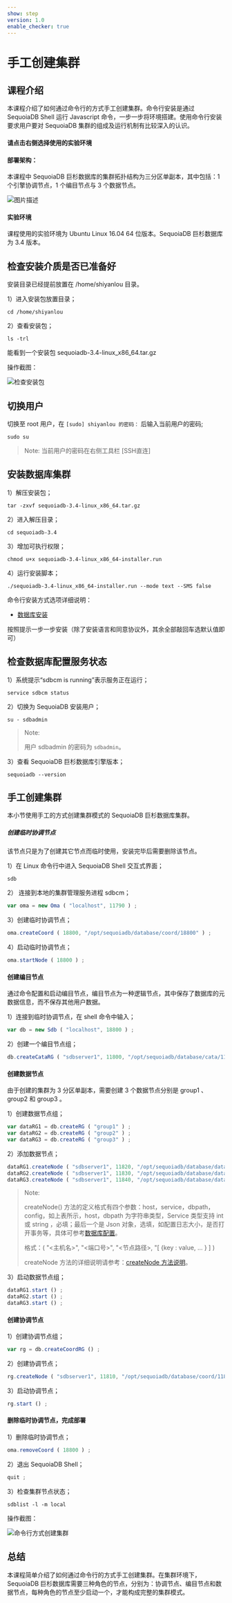 ```yaml
---
show: step
version: 1.0
enable_checker: true
---
```


# 手工创建集群


## 课程介绍

本课程介绍了如何通过命令行的方式手工创建集群。命令行安装是通过 SequoiaDB Shell 运行 Javascript 命令，一步一步将环境搭建。使用命令行安装要求用户要对 SequoiaDB 集群的组成及运行机制有比较深入的认识。


#### 请点击右侧选择使用的实验环境

#### 部署架构：
本课程中 SequoiaDB 巨杉数据库的集群拓扑结构为三分区单副本，其中包括：1 个引擎协调节点，1 个编目节点与 3 个数据节点。

![图片描述](https://doc.shiyanlou.com/courses/1480/1207281/96cb907f16094f2f959938fe26df8546-0)

#### 实验环境
课程使用的实验环境为 Ubuntu Linux 16.04 64 位版本。SequoiaDB 巨杉数据库为 3.4 版本。


##  检查安装介质是否已准备好
安装目录已经提前放置在 /home/shiyanlou 目录。

1）进入安装包放置目录；

```shell
cd /home/shiyanlou
```

2）查看安装包；

```shell
ls -trl
```

能看到一个安装包 sequoiadb-3.4-linux_x86_64.tar.gz 

操作截图：

![检查安装包](https://doc.shiyanlou.com/courses/1480/1207281/e214dde79c79e81c592b6aad4cee8c69-0)

## 切换用户

切换至 root 用户，在 `[sudo] shiyanlou 的密码：` 后输入当前用户的密码;

```shell
sudo su
```

> Note:
> 当前用户的密码在右侧工具栏 [SSH直连]


## 安装数据库集群

1）解压安装包； 

```shell
tar -zxvf sequoiadb-3.4-linux_x86_64.tar.gz 
```

2）进入解压目录；

```shell
cd sequoiadb-3.4
```

3）增加可执行权限；

```shell
chmod u+x sequoiadb-3.4-linux_x86_64-installer.run
```

4）运行安装脚本；

```shell
./sequoiadb-3.4-linux_x86_64-installer.run --mode text --SMS false
```
命令行安装方式选项详细说明：
* [数据库安装](http://doc.sequoiadb.com/cn/sequoiadb-cat_id-1432191000-edition_id-0)

按照提示一步一步安装（除了安装语言和同意协议外，其余全部敲回车选默认值即可）


## 检查数据库配置服务状态

1）系统提示“sdbcm is running”表示服务正在运行；

```shell
service sdbcm status
```

2）切换为 SequoiaDB 安装用户；

```shell
su - sdbadmin
```

>Note:
>
>用户 sdbadmin 的密码为 `sdbadmin`。


3）查看 SequoiaDB 巨杉数据库引擎版本；

```shell
sequoiadb --version
```


## 手工创建集群

本小节使用手工的方式创建集群模式的 SequoiaDB 巨杉数据库集群。

##### 创建临时协调节点

该节点只是为了创建其它节点而临时使用，安装完毕后需要删除该节点。

1）在 Linux 命令行中进入 SequoiaDB Shell 交互式界面；

```shell
sdb
```

2） 连接到本地的集群管理服务进程 sdbcm；

```javascript
var oma = new Oma ( "localhost", 11790 ) ;
```

3）创建临时协调节点；

```javascript
oma.createCoord ( 18800, "/opt/sequoiadb/database/coord/18800" ) ;
```

4）启动临时协调节点；

```javascript
oma.startNode ( 18800 ) ;
```

#### 创建编目节点

通过命令配置和启动编目节点，编目节点为一种逻辑节点，其中保存了数据库的元数据信息，而不保存其他用户数据。

1）连接到临时协调节点，在 shell 命令中输入；

```javascript
var db = new Sdb ( "localhost", 18800 ) ;
```

2）创建一个编目节点组；

```javascript
db.createCataRG ( "sdbserver1", 11800, "/opt/sequoiadb/database/cata/11800" ) ;
```



#### 创建数据节点
由于创建的集群为 3 分区单副本，需要创建 3 个数据节点分别是 group1 、group2 和 group3 。

1）创建数据节点组；

```javascript
var dataRG1 = db.createRG ( "group1" ) ;
var dataRG2 = db.createRG ( "group2" ) ;
var dataRG3 = db.createRG ( "group3" ) ;
```

2）添加数据节点；

```javascript
dataRG1.createNode ( "sdbserver1", 11820, "/opt/sequoiadb/database/data/11820", { "logfilenum" : 5 } ) ;
dataRG2.createNode ( "sdbserver1", 11830, "/opt/sequoiadb/database/data/11830", { "logfilenum" : 5 } ) ;
dataRG3.createNode ( "sdbserver1", 11840, "/opt/sequoiadb/database/data/11840", { "logfilenum" : 5 } ) ;
```
>Note:
> 
> createNode() 方法的定义格式有四个参数：host，service，dbpath，config，如上表所示，host，dbpath 为字符串类型，Service 类型支持 int 或 string ，必填；最后一个是 Json 对象，选填，如配置日志大小，是否打开事务等，具体可参考[数据库配置](http://doc.sequoiadb.com/cn/SequoiaDB-cat_id-1432190643-edition_id-304)。
>
> 格式：( "<主机名>", "<端口号>", "<节点路径>, "[ {key : value, ... } ] )
>
> createNode 方法的详细说明请参考：[createNode 方法说明](http://doc.sequoiadb.com/cn/index-cat_id-1432190867-edition_id-304)。

3）启动数据节点组；

```javascript
dataRG1.start () ;
dataRG2.start () ;
dataRG3.start () ;
```

#### 创建协调节点

1）创建协调节点组；

```javascript
var rg = db.createCoordRG () ;
```

2）创建协调节点；

```javascript
rg.createNode ( "sdbserver1", 11810, "/opt/sequoiadb/database/coord/11810", { "logfilenum":5 } ) ;
```

3）启动协调节点；

```javascript
rg.start () ;
```


#### 删除临时协调节点，完成部署

1）删除临时协调节点；

```javascript
oma.removeCoord ( 18800 ) ;
```

2）退出 SequoiaDB Shell；

```javascript
quit ;
```

3）检查集群节点状态；

```shell
sdblist -l -m local
```

操作截图：

![命令行方式创建集群](https://doc.shiyanlou.com/courses/1480/1207281/f50580950e460d16b59d78db18192647-0)


## 总结

本课程简单介绍了如何通过命令行的方式手工创建集群。在集群环境下，SequoiaDB 巨杉数据库需要三种角色的节点，分别为：协调节点、编目节点和数据节点，每种角色的节点至少启动一个，才能构成完整的集群模式。


